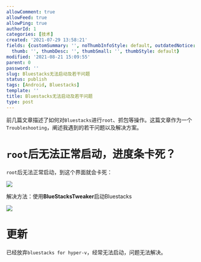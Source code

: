 ```yaml
---
allowComment: true
allowFeed: true
allowPing: true
authorId: 1
categories: [技术]
created: '2021-07-29 13:58:21'
fields: {customSummary: '', noThumbInfoStyle: default, outdatedNotice: 'no', reprint: standard,
  thumb: '', thumbDesc: '', thumbSmall: '', thumbStyle: default}
modified: '2021-08-21 15:09:55'
parent: 0
password: ''
slug: Bluestacks无法启动及若干问题
status: publish
tags: [Android, Bluestacks]
template: ''
title: Bluestacks无法启动及若干问题
type: post
---
```

前几篇文章描述了如何对`Bluestacks`进行`root`、抓包等操作。这篇文章作为一个`Troubleshooting`，阐述我遇到的若干问题以及解决方案。

# `root`后无法正常启动，进度条卡死？

`root`后无法正常启动，到这个界面就会卡死：

![](https://cdn.jsdelivr.net/gh/JeffersonQin/blog-asset@latest/usr/picgo/71b8824fd57206bbc87acff2ff21009.png)

解决方法：使用**BlueStacksTweaker**启动Bluestacks

![](https://cdn.jsdelivr.net/gh/JeffersonQin/blog-asset@latest/usr/picgo/20210729141742.png)

# 更新

已经放弃`bluestacks for hyper-v`，经常无法启动，问题无法解决。
